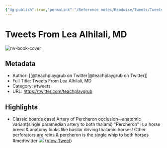 ```yaml
---
{"dg-publish":true,"permalink":"/Reference notes/Readwise/Tweets/Tweets From Lea Alhilali, MD/"}
---
```


# Tweets From Lea Alhilali, MD

![rw-book-cover](https://pbs.twimg.com/profile_images/1519182272171155456/fN9vN_hw.jpg)

## Metadata
- Author: [[@teachplaygrub on Twitter\|@teachplaygrub on Twitter]]
- Full Title: Tweets From Lea Alhilali, MD
- Category: #tweets
- URL: https://twitter.com/teachplaygrub

## Highlights
- Classic boards case!
  Artery of Percheron occlusion--anatomic variant(single paramedian artery to both thalami)
  "Percheron" is a horse breed & anatomy looks like basilar driving thalamic horses! Other perforators are reins & percheron is the single whip to both horses
  #medtwitter 
  ![](https://pbs.twimg.com/media/FjIyeEnUoAU8EHQ.jpg) ([View Tweet](https://twitter.com/teachplaygrub/status/1599396412797915138))
